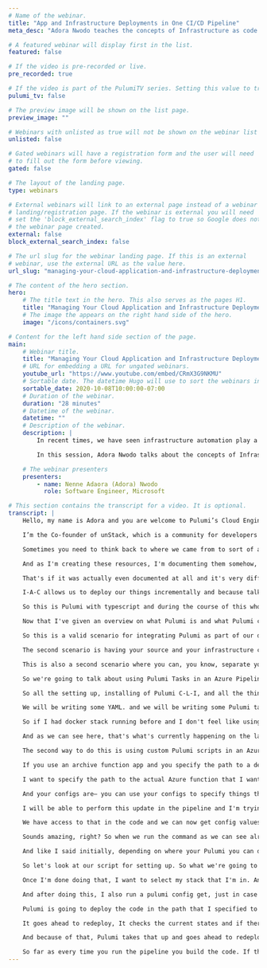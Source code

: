 ```yaml
---
# Name of the webinar.
title: "App and Infrastructure Deployments in One CI/CD Pipeline"
meta_desc: "Adora Nwodo teaches the concepts of Infrastructure as code and how you're able to treat infrastructure deployment code the same way you treat your source code."

# A featured webinar will display first in the list.
featured: false

# If the video is pre-recorded or live.
pre_recorded: true

# If the video is part of the PulumiTV series. Setting this value to true will list the video in the "PulumiTV" section.
pulumi_tv: false

# The preview image will be shown on the list page.
preview_image: ""

# Webinars with unlisted as true will not be shown on the webinar list
unlisted: false

# Gated webinars will have a registration form and the user will need
# to fill out the form before viewing.
gated: false

# The layout of the landing page.
type: webinars

# External webinars will link to an external page instead of a webinar
# landing/registration page. If the webinar is external you will need
# set the 'block_external_search_index' flag to true so Google does not index
# the webinar page created.
external: false
block_external_search_index: false

# The url slug for the webinar landing page. If this is an external
# webinar, use the external URL as the value here.
url_slug: "managing-your-cloud-application-and-infrastructure-deployment-in-one-pipeline"

# The content of the hero section.
hero:
    # The title text in the hero. This also serves as the pages H1.
    title: "Managing Your Cloud Application and Infrastructure Deployments in One CI/CD Pipeline"
    # The image the appears on the right hand side of the hero.
    image: "/icons/containers.svg"

# Content for the left hand side section of the page.
main:
    # Webinar title.
    title: "Managing Your Cloud Application and Infrastructure Deployments in One CI/CD Pipeline"
    # URL for embedding a URL for ungated webinars.
    youtube_url: "https://www.youtube.com/embed/CRmX3G9NKMU"
    # Sortable date. The datetime Hugo will use to sort the webinars in date order.
    sortable_date: 2020-10-08T10:00:00-07:00
    # Duration of the webinar.
    duration: "28 minutes"
    # Datetime of the webinar.
    datetime: ""
    # Description of the webinar.
    description: |
        In recent times, we have seen infrastructure automation play a very important role in building and shipping world class applications fast. We have seen how tools like Docker, Ansible, Puppet & Terraform can be used to automate infrastructure deployments.

        In this session, Adora Nwodo talks about the concepts of Infrastructure as code (IaC) and how you're able to treat your infrastructure deployment code the same way you treat your source code by being able to test, version and gracefully rollback your infrastructure deployment code.

    # The webinar presenters
    presenters:
        - name: Nenne Adaora (Adora) Nwodo
          role: Software Engineer, Microsoft

# This section contains the transcript for a video. It is optional.
transcript: |
    Hello, my name is Adora and you are welcome to Pulumi’s Cloud Engineering Summit. I am very excited to be giving this talk today. And in my talk, I would be taking you through how to manage your Cloud Applications and Infrastructure Deployments in One C-I-C-D Pipeline. But before I go any further or dive into the main details of today's talk, I want to quickly introduce myself. So as I have said at the beginning of the talk, my name is Adora and I am a Software Engineer at Microsoft Mixed Reality and I am Tech Content Creator at AdoraHack. I create a lot of YouTube videos for developers and I write articles as well.

    I’m the Co-founder of unStack, which is a community for developers to learn stuff hands-on. So we organize meetups where we mostly do workshops as opposed to anything else. I'm also on the advisory board for V-R-A-R-A Nigeria, which is the Nigeria chapter for the V-R-A-R Global Association and in a way I guess it's kind of makes sense because I am somebody that works in Mixed Reality and somebody that is really enthusiastic about extended reality and what we can do as people that live in this world with that technology, So before anything straight, you know, let's just go— let's just take a trip down memory lane. Seeing what's currently, you know, happening now and how I-A-C has made a lot of things easier in terms of you know, how we are able to manage our infrastructure.

    Sometimes you need to think back to where we came from to sort of appreciate where we currently are, you know, today. And just looking at what was in the past for people that were trying to do infrastructure deployments or just even somehow create infrastructure for whatever applications or services, whatever it is that they were trying to build in the past. It was a very tedious and error-prone process and I’ll explain why.  So I got Azure today and I choose to create a resource group. I choose to create an app service plan and then I go ahead and create a key vault, as well. I go ahead and create a static web app as well. I go ahead and create multiple resources that I need to bring my website to life. Right?

    And as I'm creating these resources, I'm documenting them somehow, but maybe some— somewhere in the middle of my entire devops process, I have a live site or something goes wrong and I have to quickly make some kind of configuration change to the particular environment that had the problem. But somehow I forgot to, for whatever reason document, that change or anything like that and now these states of the environments that I made that quick-fix in, and all my other environments, will be different and if I want to now create an entirely new environment, I will be creating off the knowledge that I already have of doing that was probably documented.

    That's if it was actually even documented at all and it's very difficult to maintain states across, you know, your different environments when you are trying to do deployment in steps, so you kind of— so if you have like a development environment, you have a staging environment, and you have a production environment you can't confidently say that your staging environment mirror—mirrors your production environment or vice-versa because in that moment you're not sure anymore because of individual tricks you've made here and there just to get something to work and you weren't maybe for some reason able to document or it escapes your mind or just wasn't even one of those things, right? I-A-C gives us, you know, version control.

    I-A-C allows us to deploy our things incrementally and because talking about Pulumi, it gives us a way to actually apply a setting design pattern to whatever infrastructure definition thing we want to do because with Pulumi I'm going to be using regular programming languages and then you can now decide, okay. I want to create for the different regions, I want it to be represented in this particular way. So as I'm going to be designing my cloud application, as I'm going to be designing my service, I'm going to be designing the app, I can also be thinking about ways to actually also design my infrastructure code thing, if that makes sense? Like I said, I think Pulumi is amazing because it gives us the ability to create our infrastructure with familiar programming languages and you can see this storage account over here.

    So this is Pulumi with typescript and during the course of this whole talk, I will be using typescript as a reference. But with Pulumi you can actually use a bunch of other programming languages. You can use C-Sharp. You can use Python you can use dot net and so many more amazing programming languages. So in this particular slide, we can see the typescript definition of a storage account. So I want to use Pulumi to create a storage account with— I want to use Pulumi’s typescript to create a storage account resource. And this is how I go ahead to you know, do that.

    Now that I've given an overview on what Pulumi is and what Pulumi can sort of like do for us, I tried not to go too deep into that because that's not what this talk is really focused on, but now that I’ve given a brief overview on that, I am going straight into the next part of this talk which is integrating Pulumi as part of our deployment process and there are two scenarios. So I'm going to be stating each scenario and possible implementations for those scenarios. So the first scenario is, you know separating infrastructure deployments from our source code deployment. So for whatever reason and this is not what this talk is focused on because like I said at the beginning of this talk, this talk is focused on being able to deploy our cloud applications and our infrastructure sideby-side in one C-I-C-D pipeline.

    So this is a valid scenario for integrating Pulumi as part of our deployment process and I just want to touch on it before I move on to the next thing which is the scenario that we actually care about in this context. So the first scenario is separating infrastructure deployments from our source code deployments and there are basically two ways to do that and you might want to do this thing for whatever reason at all. The first way is having multiple repos and then you could have like one repo for where all your infrastructure could would be and then you can have another repo for way or your application source code would be basically.

    The second scenario is having your source and your infrastructure code in the same repo, but having multiple pipelines for those things and depending on whatever conditions you set, the multiple pipelines will get triggered on different locations. So it could be that you only want to trigger the pipeline that does the infrastructure deployments when you actually edit code in the infrastructure directory. Every other time you want to run the pipeline that does the source deployments or you can decide, however, whatever condition that would make you want to have multiple pipelines and trigger them or more— on different locations.

    This is also a second scenario where you can, you know, separate your infrastructure deployments from your source code deployment. And in the second scenario, which is the one we are interested in in today's talk, is deploying infrastructure and source code changes simultaneously. Now in this scenario there are two ways to implement it. So the first way to implement this is by deploying your infrastructure with Pulumi Tasks. Are your source code with some custom YAML templates that you can write yourself. The second scenario would be deploying your infrastructure and your source code with custom Pulumi templates.

    So we're going to talk about using Pulumi Tasks in an Azure Pipeline and you can do— well you can do most of all these things regardless of whatever tool that you are using, right? So if you are using GitHub for example, if you are using Azure DevOps, for example, if you're using anything at all, if you're using CircleC-I. You can do all these things, you can do all these things with Pulumi as well. But for this talk, I'm basically talking about Azure because that's what I'm more familiar with. So using Pulumi Task and Azure Pipeline, Pulumi tasks would help you, you know, handle all the things that you need to do before you actually run the Pulumi command.

    So all the setting up, installing of Pulumi C-L-I, and all the things that you need. Then all you need to do basically is call— is use that Pulumi Task and specify the command you want to call along with other important things like your Pulumi access token for authentication. So we can see these two code snippets side-by-side. One is code for defining a function app resource in Pulumi using typescript and the other is using Pulumi Tasks what we would actually need to write to be able to run these Pulumi things in Azure pipelines. So as we can see, we have our function app and we've given it the name my function app. We have specified the app service planned location, our Resource Group, and things that we need in this function app resource. if we want to deploy this function app resource to some Azure subscription so that we can, you know, actually deploy an Azure function there and we can run the code and all of that.

    We will be writing some YAML. and we will be writing some Pulumi tasks. So I have two Pulumi Tasks here because I want to run two different Pulumi commands. So I've created a Pulumi Task that does a preview for me— a preview on all my resources just to be able to compare the current Pulumi state with what I want to do to decide, okay, how many things do I want to update? How many things do I want to create? How many things am I deleting? And what is actually going to get replaced? Just to identify how the state is going to be different. So I just want to be able to see what it looks like and if it's all good then go ahead and run a Pulumi Up. And Pulumi Up is actually what upgrades my Pulumi state to what I have currently specified that I want my new states to be in.

    So if I had docker stack running before and I don't feel like using docker anymore, and I want to switch to a serverless architecture, I can remove all the docker things and then switch to using a function app in that app service plan and have all those things go in for me. So Pulumi compares that state and does all of that for me, so I would do a Pulumi preview and do a Pulumi Up. However, if you look at these scripts properly, all that happens here is the infrastructure updates. It doesn't in any way actually update my source code and when I started this talk I talked about deploying our infrastructure and source code side-by-side in one C-I-C-D pipeline. So this is not what we need. However, this next thing is closer to what need, which is after running my Pulumi Preview and my Pulumi Up, I can go ahead to run a custom YAML template that goes to deploy my function to my new Pulumi resource in Azure for me.

    And as we can see here, that's what's currently happening on the last line. And as we can see here the names of the function apps are the same. So the function app name in my code is the same name in the pipeline so that when I say, okay, I'm creating these templates to go and deploy this function for me. It goes to deploy the function to this particular function’s resource. This particular function app. So this is the first scenario that I talked about initially, So this is the first scenario that I talked about initially, which is alright. This is the first implementation for our scenario that I talked about initially, which is deploying on my infra with Pulumi Tasks and deploying our source with custom YAML templates. Now, there's a second way to actually do this, which is the way that I prefer.

    The second way to do this is using custom Pulumi scripts in an Azure pipeline. So as opposed to using the Pulumi Tasks themselves, you can customize things to how, you know, you want them to be. And now let's take a look at how that works. I'm going to be talking about this in the context of a function app. But if you are doing docker and you're doing docker containers this also applies as well, but I'm going to be using— I'm going to be saying this in the context of a function app because I feel it's a lot faster to get by. So Pulumi has something called an archive function app that allows you to deploy a function archive alongside the function up Azure  resource when you are running Pulumi Up. So as opposed to just creating an Azure function app, creating that resource.

    If you use an archive function app and you specify the path to a deployment archive, to an actual function it will also deploy that function for you in one step so you don't have to do so much. So what this means that in like, unlike the previous scenario our infra and our source code gets deployed in one step, in one task at once. You don't have to actually do two things. You don't have to create a Pulumi Task and then go ahead to call a custom template that does that. All these things could be done in one step. So here I have my code for an archive function app. We can see that— it's a little bit different from what I had before with just the normal function app resource, because now I am adding something called a deployment archive.

    I want to specify the path to the actual Azure function that I want Pulumi to help me deploy to my Azure function app resource. I had— I want to have builds that function and I want to have a path to that function and I want to pass that path to Pulumi so that Pulumi can help me deploy whatever is in that path to my Azure function app. That's just basically what it is. And for me to go even further I want to show you two different files and I want to show you why these two different files are important. So we have the Pulumi configs. So depending on how many Pulumi stack you have, you would have multiple configs. So now I have a stack I call the test stack.

    And your configs are— you can use your configs to specify things that you want to be different across your different stacks across your different environments. It could be that, okay, you want your for example the location. That's one thing that we can use in this case. Let's say okay, you want your test stack to be deployed to West Europe. You want your staging to be deployed to like West U.S. 2. And then you want your production to be deployed to like a France central. In that kind of scenario it's always easy to specify those details that are stack related that are environment related in your Pulumi stack. And because of that I have chosen, because even in the pipeline I will be able to update my Pulumi stack config by running this command Pulumi config set, whatever the config name is and the config value.

    I will be able to perform this update in the pipeline and I'm trying to run away from scenarios where I have to hard code in a deployment path because what if things change and for whatever reason my function app does not build to that specific path anymore. Then I deploy something empty to my function app and I think that my function app is there when it's actually not there. So I want to be able to automate this whole process from the beginning to the end. I don't have to hard code at all. So I'm going to be paying attention to the Pulumi config, to the Pulumi stack config. I will also going to be paying attention to the command that will help us set our archive path. If we go back to the source code we can see that— that we have created an instance of the Pulumi config.

    We have access to that in the code and we can now get config values from our config. So in this case in the code, I'll be able to get the demployment’ archive config values and I can do whatever I want with it. So that means that when I set the value for my function deployment archive in the pipeline and I run Pulumi Up, and Pulumi is going through my code and doing all the things that it does to deploy infrastructure for me. What's going to happen is— because I run that command my configure updated and when Pulumi gets to my code and sees that it requires the deployment’s archive config value from my config. It goes to fetch that and because it's already there it fetches that path, puts that path in my archive function app and then when Pulumi is helping me create that archive function app it creates it, it fetches the built function from the path that I've specified for my archive and it goes ahead to deploy whatever is in that path to my function app itself.

    Sounds amazing, right? So when we run the command as we can see already the— the config get sets as we can see this. Now, let's get to Azure pipelines. So this is what the pipeline would look like. Instead of running a Pulumi Task, I go through and run this script and I've broken this script down into two different shell scripts. So I have a script to do setup, just in case I want to do the same setup somewhere else so that I follow the programming rules that say don't repeat yourself. And I've broken these scripts down into two things. and the other one that does the Pulumi C-L-I related things for me.

    And like I said initially, depending on where your Pulumi you can decide to be using Pulumi’s cloud. And if you're using Pulumi’s cloud then you have to pass on your access token to do authentication, But if you are using your own cloud, like you have your own storage accounts, and  your own storage blob, you will need to path in like your app client secret, your subscription I-D, your arm client I-D and your arm tenant I-D, because this thing today that I'm talking about, the pipeline, currently works with service principal authentication. So you need service principal identification to do what I'm saying that Pulumi can do for you in the pipeline today.

    So let's look at our script for setting up. So what we're going to be doing is downloading Pulumi, logging into Pulumi and downloading Node.js for our setup. So when it's time to run the Pulumi C-L-I scripts, then it's important to add the Pulumi— the path to the Pulumi executable to our path environment variable. it’s very important. So when we try to run the Pulumi command, it can pick it up and run. So the first thing we want to do is to switch to our Pulumi path— the path where our Pulumi project is and in this case it is the infra path. So I'm going to switch to infra, right? And then after doing that I want to install N-P-M and I want to build my Pulumi typescript project if that is necessary.

    Once I'm done doing that, I want to select my stack that I'm in. And in this case I'm using a test stack. So I go ahead and I run Pulumi stack select test, and after doing that, I can set my deployments archive config value. I go ahead and I set that config value to the archive path that I had already built, you know, because initially I talked about this. Before we get to the Pulumi path, there will be a chance that the function that we actually have we would have built it, would have tested it, would have published artifacts, would have done all of that. So we published the artifacts to a particular path. And that is the path that we want because once we specify that path to Pulumi, Pulumi goes to deploy whatever lies in that path to our function. So I'm going to do a Pulumi config sets, deployments archive, and I'm going to put that path right there and I'm pathing it into the script right? I'm pathing the path into the script so that it's dynamic and I don't have to hard code this path for any time.

    And after doing this, I also run a pulumi config get, just in case for whatever reason my path wasn't set so that it feels early on and I know just so that I don't go through that whole process of trying to run the Pulumi Up and then it doesn't deploy anything and I go to my app to my function app and I see that my function is empty and I wonder why for a few hours. I don't want to get into that debugging rabbit hole. So, um, I just want to put this out there just to be sure that it actually sets before and move on. And after I have done the important things, which is after I have set up, as I have switched my stack, and after I have set my deployments archive, I can go ahead and just run my Pulumi Up. And what’s going to happen is Pulumi’s going to create my Azure function app resource for me.

    Pulumi is going to deploy the code in the path that I specified to that Azure function app for me, And I did not have to do it in more than one step. So on that note we've seen how we can be able to use Pulumi to deploy both our infrastructure and our source code in one step. And like I said earlier on, this works beyond functions, right? I talked about the archive function app because it's a lot easier, but I've also done this with docker as well. So I know for a fact that this actually works. All you need to do is update the container registry in Pulumi. And when you run the Pulumi Up, Pulumi goes ahead to redeploy the thing for you. So in this case where we were updating our deployments archive path for functions, if you are doing some kind of docker or kubernetes related things, you will probably need to update your container registry as well. And it's the same effect.

    It goes ahead to redeploy, It checks the current states and if there's any changes at all, it redeploys the thing for you. So now you might be wondering if Pulumi is able to do this for me, what happens next time when I did not make any changes to my infrastructure, but I have updated my code? And because I have updated my code, I want to obviously deploy the update code to Pulumi. Like I said states. The new path in your archive function app is not going to be the same as the path that you had before because once you do like a C slash Archive slash Path 2 slash, at least something will be different, even if it’s just build I-D of the function.

    And because of that, Pulumi takes that up and goes ahead to redeploy that function to that function app for you every time. So because the state is different from what you did it yesterday at 4pm and now that you want to do it again today at 2pm, Pulumi says that the current states and the new proposed states are not the same because the path to the archives are not the same, right? So Pulumi goes ahead to redeploy that function on your behalf and Pulumi does that every time so you so you wouldn't— it would never be the case of because you did not update your infrastructure code, you are not going to get your updated source code.

    So far as every time you run the pipeline you build the code. If that happens, then Pulumi would always help you redeploy that build’s code to your function or to the container or whatever it is that that you need depending on how many times you do it. So on this note I, like I said earlier, we can now use Pulumi to deploy our infra and our source code in one step and that makes me really excited. Thank you so much for sticking around and watching my talk. Like I said, I'm really honored to be giving this talk, and I'm glad that I gave this talk and on that note. Thank you and bye.
---
```

